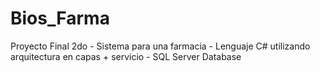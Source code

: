 # Bios_Farma
Proyecto Final 2do - Sistema para una farmacia - Lenguaje C# utilizando arquitectura en capas + servicio - SQL Server Database
